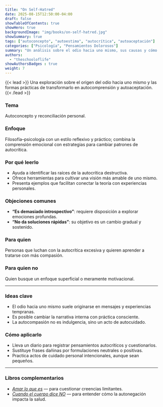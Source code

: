 ```yaml
---
title: "On Self-Hatred"
date: 2025-08-15T12:50:00-04:00
draft: false
showTableOfContents: true
showHero: true
backgroundImage: "img/books/on-self-hatred.jpg"
showSummary: true
tags: ["autoconcepto", "autoestima", "autocrítica", "autoaceptación"]
categories: ["Psicología", "Pensamientos Dolorosos"]
summary: "Un análisis sobre el odio hacia uno mismo, sus causas y cómo reconciliarse con la propia identidad."
authors:
  - "theschooloflife"
showAuthorsBadges : true
weight: 7
---
```


{{< lead >}}
Una exploración sobre el origen del odio hacia uno mismo y las formas prácticas de transformarlo en autocomprensión y autoaceptación.
{{< /lead >}}

### Tema
Autoconcepto y reconciliación personal.

### Enfoque
Filosofía–psicología con un estilo reflexivo y práctico; combina la comprensión emocional con estrategias para cambiar patrones de autocrítica.

### Por qué leerlo
* Ayuda a identificar las raíces de la autocrítica destructiva.
* Ofrece herramientas para cultivar una visión más amable de uno mismo.
* Presenta ejemplos que facilitan conectar la teoría con experiencias personales.

### Objeciones comunes
- **“Es demasiado introspectivo”**: requiere disposición a explorar emociones profundas.
- **“No da soluciones rápidas”**: su objetivo es un cambio gradual y sostenido.

### Para quien
Personas que luchan con la autocrítica excesiva y quieren aprender a tratarse con más compasión.

### Para quien no
Quien busque un enfoque superficial o meramente motivacional.

---

### Ideas clave
- El odio hacia uno mismo suele originarse en mensajes y experiencias tempranas.
- Es posible cambiar la narrativa interna con práctica consciente.
- La autocompasión no es indulgencia, sino un acto de autocuidado.

### Cómo aplicarlo
- Lleva un diario para registrar pensamientos autocríticos y cuestionarlos.
- Sustituye frases dañinas por formulaciones neutrales o positivas.
- Practica actos de cuidado personal intencionales, aunque sean pequeños.

---

### Libros complementarios
- [*Amar lo que es*](/es/books/psychology/amar-lo-que-es) — para cuestionar creencias limitantes.
- [*Cuando el cuerpo dice NO*](/es/books/psychology/cuando-el-cuerpo-dice-no) — para entender cómo la autonegación impacta la salud.
